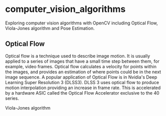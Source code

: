 # computer_vision_algorithms
Exploring computer vision algorithms with OpenCV including Optical Flow, Viola-Jones algorithm and Pose Estimation.

## Optical Flow

Optical flow is a technique used to describe image motion. It is usually applied to a series of images that have a small time step between them, for example, video frames. Optical flow calculates a velocity for points within the images, and provides an estimation of where points could be in the next image sequence. A popular application of Optical Flow is in Nvidia's 
Deep Learning Super Resolution 3 (DLSS3). DLSS 3 uses optical flow to produce motion interpolation providing an increase in frame rate. This is accelerated by a hardware ASIC called the Optical Flow Accelerator exclusive to the 40 series.

Viola-Jones algorithm
